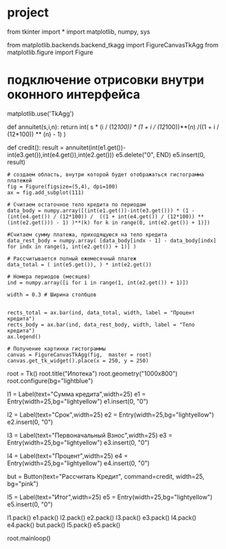 # project
from tkinter import *
import matplotlib, numpy, sys

from matplotlib.backends.backend_tkagg import FigureCanvasTkAgg
from matplotlib.figure import Figure

# подключение отрисовки внутри оконного интерфейса
matplotlib.use('TkAgg')

def annuitet(s,i,n):
    return int( s * (i / (12*100)) * (1 + i / (12*100))**(n) /((1 + i / (12*100)) ** (n) - 1) )


def credit():
    result = annuitet(int(e1.get())-int(e3.get()),int(e4.get()),int(e2.get()))
    e5.delete("0", END)
    e5.insert(0, result)

    # создаем область, внутри которой будет отображаться гистограмма платежей
    fig = Figure(figsize=(5,4), dpi=100)
    ax = fig.add_subplot(111) 

    # Считаем остаточное тело кредита по периодам
    data_body = numpy.array([(int(e1.get())-int(e3.get())) * (1 - (int(e4.get()) / (12*100)) /  ((1 + int(e4.get()) / (12*100)) ** (int(e2.get())) - 1) )**(k) for k in range(0, int(e2.get()) + 1)])
    
    #Считаем сумму платежа, приходящуюся на тело кредита
    data_rest_body = numpy.array( [data_body[indx - 1] - data_body[indx] for indx in range(1, int(e2.get()) + 1)] )

    # Рассчитывается полный ежемесячный платеж
    data_total = ( int(e5.get()), ) * int(e2.get())

    # Номера периодов (месяцев)
    ind = numpy.array([i for i in range(1, int(e2.get()) + 1)])

    width = 0.3 # Ширина столбцов
    

    rects_total = ax.bar(ind, data_total, width, label = "Процент кредита")
    rects_body = ax.bar(ind, data_rest_body, width, label = "Тело кредита")
    ax.legend()

    # Получение картинки гистограммы
    canvas = FigureCanvasTkAgg(fig,  master = root)
    canvas.get_tk_widget().place(x = 250, y = 250)



root = Tk()
root.title("Ипотека")
root.geometry("1000x800")
root.configure(bg="lightblue")

l1 = Label(text="Сумма кредита",width=25)
e1 = Entry(width=25,bg="lightyellow")
e1.insert(0, "0")

l2 = Label(text="Срок",width=25)
e2 = Entry(width=25,bg="lightyellow")
e2.insert(0, "0")

l3 = Label(text="Первоначальный Взнос",width=25)
e3 = Entry(width=25,bg="lightyellow")
e3.insert(0, "0")

l4 = Label(text="Процент",width=25)
e4 = Entry(width=25,bg="lightyellow")
e4.insert(0, "0")

but = Button(text="Рассчитать Кредит", command=credit, width=25, bg="pink")

l5 = Label(text="Итог",width=25)
e5 = Entry(width=25,bg="lightyellow")
e5.insert(0, "0")

l1.pack()
e1.pack()
l2.pack()
e2.pack()
l3.pack()
e3.pack()
l4.pack()
e4.pack()
but.pack()
l5.pack()
e5.pack()


root.mainloop()
